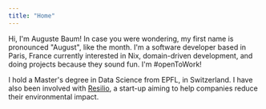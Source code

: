 ```yaml
---
title: "Home"
---
```


Hi, I'm Auguste Baum! In case you were wondering, my first name is pronounced "August", like the month. I'm a software developer based in Paris, France currently interested in Nix, domain-driven development, and doing projects because they sound fun. I'm #openToWork!

I hold a Master's degree in Data Science from EPFL, in Switzerland. I have also been involved with [Resilio](https://www.resilio.tech), a start-up aiming to help companies reduce their environmental impact.
